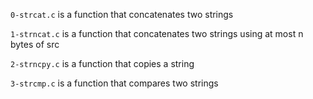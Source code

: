 `0-strcat.c` is a function that concatenates two strings

`1-strncat.c` is a function that concatenates two strings using at most n bytes of src

`2-strncpy.c` is a function that copies a string

`3-strcmp.c` is a function that compares two strings
